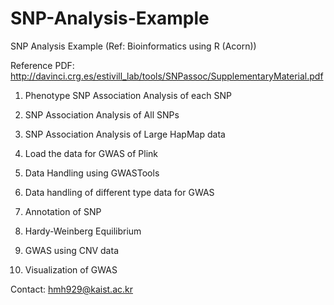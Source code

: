# SNP-Analysis-Example
SNP Analysis Example (Ref: Bioinformatics using R (Acorn))

Reference PDF: http://davinci.crg.es/estivill_lab/tools/SNPassoc/SupplementaryMaterial.pdf

1. Phenotype SNP Association Analysis of each SNP

2. SNP Association Analysis of All SNPs

3. SNP Association Analysis of Large HapMap data

4. Load the data for GWAS of Plink

5. Data Handling using GWASTools

6. Data handling of different type data for GWAS

7. Annotation of SNP

8. Hardy-Weinberg Equilibrium

9. GWAS using CNV data

10. Visualization of GWAS

Contact: hmh929@kaist.ac.kr
